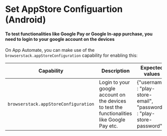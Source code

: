 # Set AppStore Configuartion (Android)

#### To test functionalities like Google Pay or Google In-app purchase, you need to login to your google account on the devices

On App Automate, you can make use of the `browserstack.appStoreConfiguration` capability for enabling this:

| Capability | Description | Expected values |
| ---------- | ----------- | --------------- |
|`browserstack.appStoreConfiguration`| Login to your google account on the devices to test the functionalities like Google Pay etc. | {"username" : "play-store-email", "password" : "play-store-password"} |
